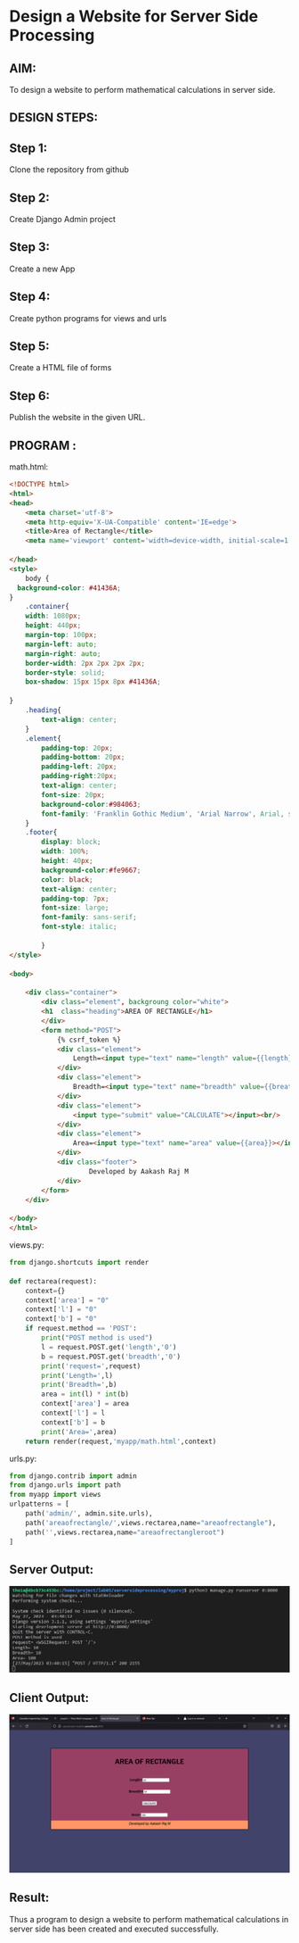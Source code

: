 # Design a Website for Server Side Processing

## AIM:
To design a website to perform mathematical calculations in server side.

## DESIGN STEPS:

## Step 1:
Clone the repository from github

## Step 2:
Create Django Admin project

## Step 3:
Create a new App

## Step 4:
Create python programs for views and urls

## Step 5:
Create a HTML file of forms

## Step 6:
Publish the website in the given URL.

## PROGRAM :
math.html:
```html
<!DOCTYPE html>
<html>
<head>
    <meta charset='utf-8'>
    <meta http-equiv='X-UA-Compatible' content='IE=edge'>
    <title>Area of Rectangle</title>
    <meta name='viewport' content='width=device-width, initial-scale=1'>
    
</head>
<style>
    body {
  background-color: #41436A;
}
    .container{
    width: 1080px;
    height: 440px;
    margin-top: 100px;
    margin-left: auto;
    margin-right: auto;
    border-width: 2px 2px 2px 2px;
    border-style: solid;
    box-shadow: 15px 15px 8px #41436A;
    
}
    .heading{
        text-align: center;
    }
    .element{
        padding-top: 20px;
        padding-bottom: 20px;
        padding-left: 20px;
        padding-right:20px;
        text-align: center;
        font-size: 20px;
        background-color:#984063;
        font-family: 'Franklin Gothic Medium', 'Arial Narrow', Arial, sans-serif;
    }
    .footer{
        display: block;
        width: 100%;
        height: 40px;
        background-color:#fe9667;
        color: black;
        text-align: center;
        padding-top: 7px;
        font-size: large;
        font-family: sans-serif;
        font-style: italic;
        
        }
</style>

<body>
     
    <div class="container">
        <div class="element", backgroung color="white">
        <h1  class="heading">AREA OF RECTANGLE</h1>
        </div>
        <form method="POST">
            {% csrf_token %}
            <div class="element"> 
                Length=<input type="text" name="length" value={{length}}></input><br/>
            </div>
            <div class="element">
                Breadth=<input type="text" name="breadth" value={{breath}}></input><br/>
            </div>
            <div class="element">
                <input type="submit" value="CALCULATE"></input><br/>
            </div>
            <div class="element">
                Area=<input type="text" name="area" value={{area}}></input>
            </div>
            <div class="footer">
                    Developed by Aakash Raj M
            </div>
        </form>
    </div>
    
</body>
</html>
```
views.py:
```py
from django.shortcuts import render

def rectarea(request):
    context={}
    context['area'] = "0"
    context['l'] = "0"
    context['b'] = "0"
    if request.method == 'POST':
        print("POST method is used")
        l = request.POST.get('length','0')
        b = request.POST.get('breadth','0')
        print('request=',request)
        print('Length=',l)
        print('Breadth=',b)
        area = int(l) * int(b)
        context['area'] = area
        context['l'] = l
        context['b'] = b
        print('Area=',area)
    return render(request,'myapp/math.html',context)
```
urls.py:
```py
from django.contrib import admin
from django.urls import path
from myapp import views
urlpatterns = [
    path('admin/', admin.site.urls),
    path('areaofrectangle/',views.rectarea,name="areaofrectangle"),
    path('',views.rectarea,name="areaofrectangleroot")
]
```

## Server Output:
![sop](/img/sop.jpg)

## Client Output:
![cop](/img/cop.png)

## Result:
Thus a program to design a website to perform mathematical calculations in server 
side has been created and executed successfully.